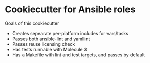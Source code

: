 # Cookiecutter for Ansible roles

Goals of this cookiecutter

- Creates sepearate per-platform includes for vars/tasks
- Passes both ansible-lint and yamllint
- Passes reuse licensing check
- Has tests runnable with Molecule 3
- Has a Makefile with lint and test targets, and passes by default
